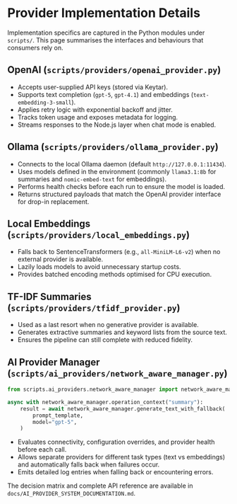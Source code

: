 # Provider Implementation Details

Implementation specifics are captured in the Python modules under `scripts/`. This page summarises the interfaces and behaviours that consumers rely on.

## OpenAI (`scripts/providers/openai_provider.py`)

- Accepts user-supplied API keys (stored via Keytar).
- Supports text completion (`gpt-5`, `gpt-4.1`) and embeddings (`text-embedding-3-small`).
- Applies retry logic with exponential backoff and jitter.
- Tracks token usage and exposes metadata for logging.
- Streams responses to the Node.js layer when chat mode is enabled.

## Ollama (`scripts/providers/ollama_provider.py`)

- Connects to the local Ollama daemon (default `http://127.0.0.1:11434`).
- Uses models defined in the environment (commonly `llama3.1:8b` for summaries and `nomic-embed-text` for embeddings).
- Performs health checks before each run to ensure the model is loaded.
- Returns structured payloads that match the OpenAI provider interface for drop-in replacement.

## Local Embeddings (`scripts/providers/local_embeddings.py`)

- Falls back to SentenceTransformers (e.g., `all-MiniLM-L6-v2`) when no external provider is available.
- Lazily loads models to avoid unnecessary startup costs.
- Provides batched encoding methods optimised for CPU execution.

## TF-IDF Summaries (`scripts/providers/tfidf_provider.py`)

- Used as a last resort when no generative provider is available.
- Generates extractive summaries and keyword lists from the source text.
- Ensures the pipeline can still complete with reduced fidelity.

## AI Provider Manager (`scripts/ai_providers/network_aware_manager.py`)

```python
from scripts.ai_providers.network_aware_manager import network_aware_manager

async with network_aware_manager.operation_context("summary"):
    result = await network_aware_manager.generate_text_with_fallback(
        prompt_template,
        model="gpt-5",
    )
```

- Evaluates connectivity, configuration overrides, and provider health before each call.
- Allows separate providers for different task types (text vs embeddings) and automatically falls back when failures occur.
- Emits detailed log entries when falling back or encountering errors.

The decision matrix and complete API reference are available in `docs/AI_PROVIDER_SYSTEM_DOCUMENTATION.md`.
